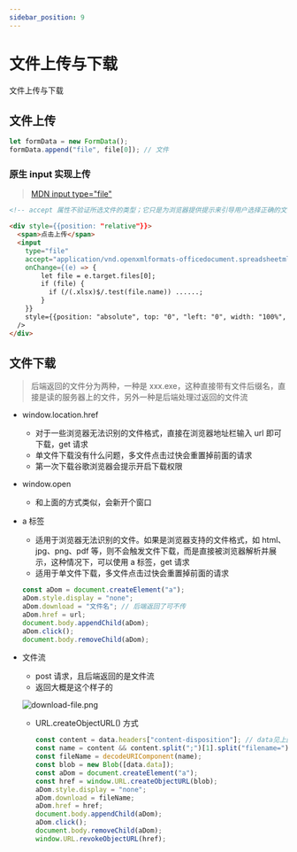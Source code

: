 ```yaml
---
sidebar_position: 9
---
```


# 文件上传与下载

文件上传与下载

## 文件上传

```javascript
let formData = new FormData();
formData.append("file", file[0]); // 文件
```

### 原生 input 实现上传

> [MDN input type="file"](https://developer.mozilla.org/zh-CN/docs/Web/HTML/Element/input/file)

```html
<!-- accept 属性不验证所选文件的类型；它只是为浏览器提供提示来引导用户选择正确的文件类型，用户仍然可以（在大多数情况下）在文件选择器中切换一个选项，使其能够覆盖此选项并选择他们希望的任何文件，然后选择不正确的文件类型 -->

<div style={{position: "relative"}}>
  <span>点击上传</span>
  <input
    type="file"
    accept="application/vnd.openxmlformats-officedocument.spreadsheetml.sheet"
    onChange={(e) => {
        let file = e.target.files[0];
        if (file) {
          if (/(.xlsx)$/.test(file.name)) ......;
        }
    }}
    style={{position: "absolute", top: "0", "left: "0", width: "100%", height: "100%", opacity: "0"}}
  />
</div>
```

## 文件下载

> 后端返回的文件分为两种，一种是 xxx.exe，这种直接带有文件后缀名，直接是读的服务器上的文件，另外一种是后端处理过返回的文件流

-   window.location.href

    -   对于一些浏览器无法识别的文件格式，直接在浏览器地址栏输入 url 即可下载，get 请求
    -   单文件下载没有什么问题，多文件点击过快会重置掉前面的请求
    -   第一次下载谷歌浏览器会提示开启下载权限

-   window.open

    -   和上面的方式类似，会新开个窗口

-   a 标签

    -   适用于浏览器无法识别的文件。如果是浏览器支持的文件格式，如 html、jpg、png、pdf 等，则不会触发文件下载，而是直接被浏览器解析并展示，这种情况下，可以使用 a 标签，get 请求
    -   适用于单文件下载，多文件点击过快会重置掉前面的请求

    ```javascript
    const aDom = document.createElement("a");
    aDom.style.display = "none";
    aDom.download = "文件名"; // 后端返回了可不传
    aDom.href = url;
    document.body.appendChild(aDom);
    aDom.click();
    document.body.removeChild(aDom);
    ```

-   文件流

    -   post 请求，且后端返回的是文件流
    -   返回大概是这个样子的

    ![download-file.png](/docs-img/js/download-file.png)

    -   URL.createObjectURL() 方式

        ```javascript
        const content = data.headers["content-disposition"]; // data见上图
        const name = content && content.split(";")[1].split("filename=")[1];
        const fileName = decodeURIComponent(name);
        const blob = new Blob([data.data]);
        const aDom = document.createElement("a");
        const href = window.URL.createObjectURL(blob);
        aDom.style.display = "none";
        aDom.download = fileName;
        aDom.href = href;
        document.body.appendChild(aDom);
        aDom.click();
        document.body.removeChild(aDom);
        window.URL.revokeObjectURL(href);
        ```
